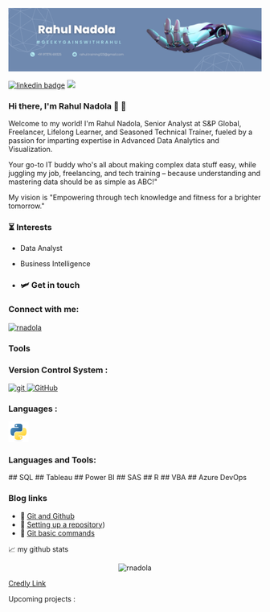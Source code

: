 ![cover image](./cover.png)

[![linkedin badge](https://img.shields.io/badge/LinkedIn-0077B5?style=for-the-badge&logo=linkedin&logoColor=white)](www.linkedin.com/in/rahul-nadola-a79a9088)
![](https://komarev.com/ghpvc/?username=rnadola&color=green&style=for-the-badge)

### Hi there, I'm Rahul Nadola 🤠 🤟
Welcome to my world! I'm Rahul Nadola, Senior Analyst at S&P Global, Freelancer, Lifelong Learner, and Seasoned Technical Trainer, fueled by a passion for imparting expertise in Advanced Data Analytics and Visualization.

Your go-to IT buddy who's all about making complex data stuff easy, while juggling my job, freelancing, and tech training – because understanding and mastering data should be as simple as ABC!"

My vision is "Empowering through tech knowledge and fitness for a brighter tomorrow."

### ⏳ Interests

* Data Analyst
* Business Intelligence

* ### 🛩️ Get in touch

<h3 align="left">Connect with me:</h3>
<p align="left">
<a href="www.linkedin.com/in/rahul-nadola-a79a9088" target="blank"><img align="center" src="https://raw.githubusercontent.com/rahuldkjain/github-profile-readme-generator/master/src/images/icons/Social/linked-in-alt.svg" alt="rnadola" height="30" width="40" /></a>




### Tools 

<h3 align="left">Version Control System :</h3>

<a href="https://git-scm.com/" target="_blank" rel="noreferrer"> <img src="https://www.vectorlogo.zone/logos/git-scm/git-scm-icon.svg" alt="git" width="40" height="40"/> </a>  <a href="https://github.com/" target="_blank" rel="noreferrer"> <img src="https://github.githubassets.com/images/modules/logos_page/GitHub-Mark.png" alt="GitHub" width="40" height="40"/> </a>

<h3 align="left">Languages :</h3>
<a href="https://www.python.org" target="_blank" rel="noreferrer"> <img src="https://raw.githubusercontent.com/devicons/devicon/master/icons/python/python-original.svg" alt="python" width="40" height="40"/> </a> 



<h3 align="left">Languages and Tools:</h3>
## SQL
## Tableau
## Power BI
## SAS
## R
## VBA
## Azure DevOps

### Blog links
<!-- BLOGPOSTS:START -->
 - 🚀 [Git and Github](https://geekygainswithrahul.hashnode.dev/git-and-github)
 - 🚀 [Setting up a repository](https://geekygainswithrahul.hashnode.dev/setting-up-a-repository))
 - 🚀 [Git basic commands](https://geekygainswithrahul.hashnode.dev/git-basic-commands)<!-- BLOGPOSTS:END -->


📈 my github stats

<p align="center"> <img src="https://github-readme-stats.vercel.app/api?username=rnadola&show_icons=true&theme=gotham" alt="rnadola" />

[Credly Link](https://www.credly.com/users/rahul-nadola/badges)

Upcoming projects :
